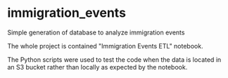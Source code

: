 # immigration_events
Simple generation of database to analyze immigration events

The whole project is contained "Immigration Events ETL" notebook. 

The Python scripts were used to test the code when the data is located in an S3 bucket rather than locally as expected by the notebook.
